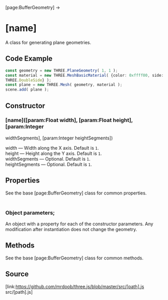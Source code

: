 [page:BufferGeometry] →

# [name]

A class for generating plane geometries.

## Code Example

  
```ts  
const geometry = new THREE.PlaneGeometry( 1, 1 );  
const material = new THREE.MeshBasicMaterial( {color: 0xffff00, side:
THREE.DoubleSide} );  
const plane = new THREE.Mesh( geometry, material );  
scene.add( plane );  
```  

## Constructor

###  [name]([param:Float width], [param:Float height], [param:Integer
widthSegments], [param:Integer heightSegments])

width — Width along the X axis. Default is `1`.  
height — Height along the Y axis. Default is `1`.  
widthSegments — Optional. Default is `1`.  
heightSegments — Optional. Default is `1`.

## Properties

See the base [page:BufferGeometry] class for common properties.

### <br/> Object parameters; <br/>

An object with a property for each of the constructor parameters. Any
modification after instantiation does not change the geometry.

## Methods

See the base [page:BufferGeometry] class for common methods.

## Source

[link:https://github.com/mrdoob/three.js/blob/master/src/[path].js
src/[path].js]

